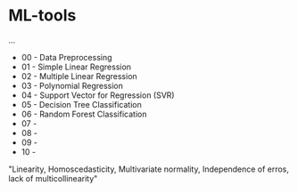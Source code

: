 # ML-tools
...

- 00 - Data Preprocessing
- 01 - Simple Linear Regression
- 02 - Multiple Linear Regression
- 03 - Polynomial Regression
- 04 - Support Vector for Regression (SVR)
- 05 - Decision Tree Classification
- 06 - Random Forest Classification
- 07 - 
- 08 - 
- 09 -
- 10 - 




"Linearity, Homoscedasticity, Multivariate normality, Independence of erros, lack of multicollinearity"
